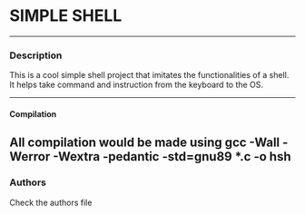 # SIMPLE SHELL


----------------
### Description
This is a cool simple shell project that imitates the functionalities of a shell. It helps take command and instruction from the keyboard to the OS.

----------------
#### Compilation
All compilation would be made using
gcc -Wall -Werror -Wextra -pedantic -std=gnu89 *.c -o hsh
----------------
### Authors
Check the authors file
